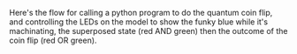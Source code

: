 Here's the flow for calling a python program to do the quantum coin flip, 
and controlling the LEDs on the model to show the funky blue while it's 
machinating, the superposed state (red AND green) then the outcome of the 
coin flip (red OR green).


